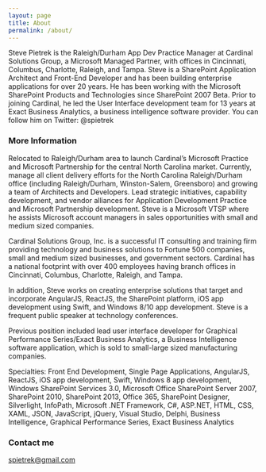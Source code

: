 ```yaml
---
layout: page
title: About
permalink: /about/
---
```


Steve Pietrek is the Raleigh/Durham App Dev Practice Manager at Cardinal Solutions Group, a Microsoft Managed Partner, with offices in Cincinnati, Columbus, Charlotte, Raleigh, and Tampa. Steve is a SharePoint Application Architect and Front-End Developer and has been building enterprise applications for over 20 years. He has been working with the Microsoft SharePoint Products and Technologies since SharePoint 2007 Beta. Prior to joining Cardinal, he led the User Interface development team for 13 years at Exact Business Analytics, a business intelligence software provider. You can follow him on Twitter: @spietrek

### More Information

Relocated to Raleigh/Durham area to launch Cardinal’s Microsoft Practice and Microsoft Partnership for the central North Carolina market. Currently, manage all client delivery efforts for the North Carolina Raleigh/Durham office (including Raleigh/Durham, Winston-Salem, Greensboro) and growing a team of Architects and Developers. Lead strategic initiatives, capability development, and vendor alliances for Application Development Practice and Microsoft Partnership development. Steve is a Microsoft VTSP where he assists Microsoft account managers in sales opportunities with small and medium sized companies.

Cardinal Solutions Group, Inc. is a successful IT consulting and training firm providing technology and business solutions to Fortune 500 companies, small and medium sized businesses, and government sectors. Cardinal has a national footprint with over 400 employees having branch offices in Cincinnati, Columbus, Charlotte, Raleigh, and Tampa.

In addition, Steve works on creating enterprise solutions that target and incorporate AngularJS, ReactJS, the SharePoint platform, iOS app development using Swift, and Windows 8/10 app development. Steve is a frequent public speaker at technology conferences.

Previous position included lead user interface developer for Graphical Performance Series/Exact Business Analytics, a Business Intelligence software application, which is sold to small-large sized manufacturing companies.

Specialties: Front End Development, Single Page Applications, AngularJS, ReactJS, iOS app development, Swift, Windows 8 app development, Windows SharePoint Services 3.0, Microsoft Office SharePoint Server 2007, SharePoint 2010, SharePoint 2013, Office 365, SharePoint Designer, Silverlight, InfoPath, Microsoft .NET Framework, C#, ASP.NET, HTML, CSS, XAML, JSON, JavaScript, jQuery, Visual Studio, Delphi, Business Intelligence, Graphical Performance Series, Exact Business Analytics

### Contact me

[spietrek@gmail.com](mailto:spietrek@gmail.com)